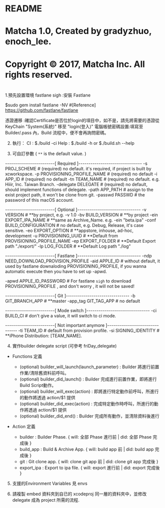 #
# README
#
# Matcha 1.0, Created by gradyzhuo, enoch_lee.
# Copyright © 2017, Matcha Inc. All rights reserved.
#

1.預先設置環境
fastlane sigh :安裝 Fastlane

$sudo gem install fastlane -NV
#[Reference] https://github.com/fastlane/fastlane


憑證遷移  	   :確認Certificate是否位於login的項目中，如不是，請先將需要的憑證從 KeyChain "System(系統)" 移至 "login(登入)"
電腦帳號密碼設置:填寫至 Builder/.pass 內，Build 流程中，便不會再詢問密碼。


2. 執行：
CI         : $./build -ci
Help	   : $./build -h  or $./build.sh --help


3. 可自訂參數 ( `**` is the default value. )

-------------------------[ Required ]--------------------------------
-s    		  	PROJ_SCHEME						      	  # (required) no default.  it's required, if project is built by xcworkspace.
-p    		  	PROVISIONING_PROFILE_NAME				# (required) no default
-i    		  	APP_ID							            # (required) no default
-tn   		  	TEAM_NAME		 				            # (required) no default. e.g. Hiiir, Inc. Taiwan Branch.
-delegate 		DELEGATE                    		# (required) no default, should implement functions of delegate.
-path			    APP_PATH										    # assign to the exist project path, it won't be clone from git.
-passwd       PASSWD													# the password of this macOS account.

-------------------------[ Optional ]--------------------------------
-v    		  	VERSION 						            # **by project, e.g. -v 1.0
-bv   		  	BUILD_VERSION					      	  # **by project
-ein		  		EXPORT_IPA_NAME				      		# **same as Archive_Name. e.g. -ein "beta.ipa"
-conf 		  	BUILD_CONFIGURATION 	      		# no default, e.g. Debug, Release, it's case sensitive.
-eo   		  	EXPORT_OPTION 					    	  # **appstore, inhouse, ad-hoc, development
-u    		  	PROVISIONING_UUID           	  # **Default from PROVISIONING_PROFILE_NAME
-ep   		  	EXPORT_FOLDER               		# **Default Export path "./export/"
-lp	  		  	LOG_FOLDER						      	  # **Default Log path "./log"

-------------------------[ Fastlane ]--------------------------------
-ndp        	NEED_DOWNLOAD_PROVISION_PROFILE
-aid  		  	APPLE_ID                    		# without default, it used by fastlane downaloding PROVISIONING_PROFILE, if you wanna automatic
													      execute then you have to set up -apwd.

-apwd 		  	APPLE_ID_PASSWORD				    	  # For fastlane `sigh` to download PROVISIONING_PROFILE , and don't worry , it will not be saved!

-------------------------[ Git ]--------------------------------
-b    		  	GIT_BRANCH_APP 					    	  # **master
-app_tag	  	GIT_TAG_APP						      	  # no default

-------------------------[ Mode switch ]--------------------------------
-ci   		  BUILD_CI                    			# don't give a value, it will switch to ci mode.

-------------------------[ Not important anymore ]--------------------------------
-ti   		  	TEAM_ID							            # default from provision profile.
-si 		  	SIGNING_IDENTITY					        # **iPhone Distribution: [TEAM_NAME].

4. 實作builder delegate script (可參考 friDay_delegate)

- Functions 定義
  * (optional) builder_will_launch(launch_parameter) : Builder 將進行前置作業/清除舊資料前呼叫。
  * (optional) builder_did_launch()                  : Builder 完成進行前置作業，即將進行Build Script動作。
  * (optional) builder_will_exec(action)             : 即將進行特定動作前呼叫，所進行的動作將透過 action/$1 提供
  * (optional) builder_did_exec(action)              : 完成特定動作時呼叫，所進行的動作將透過 action/$1 提供
  * (optional) builder_did_end()                     : Builder 完成所有動作，並清除資料後進行

- Action 定義
  * builder     : Builder Phase.        { will: 全部 Phase 進行前 | did: 全部 Phase 完成後 }
  * build_app   : Build & Archive App.  { will: build app 前 | did: build app 完成後 }
  * git         : Git clone app.        { will: clone git app 前 | did: clone git app 完成後 }
  * export_ipa  : Export to ipa file.   { will: export 進行前 | did: export 完成後 }

5. 支援的Environment Variables
見 envs

6. 請複製 embed 資料夾到自已的 xcodeproj 同一層的資料夾中，並修改 delegate 成為 project 所需的流程.

